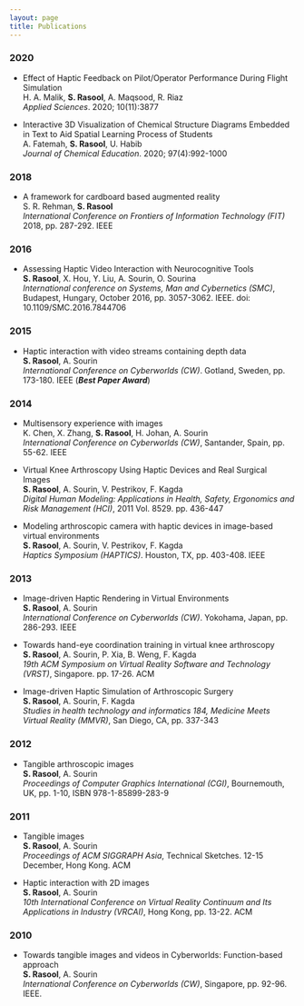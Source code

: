 ```yaml
---
layout: page
title: Publications
---
```


### 2020  
* Effect of Haptic Feedback on Pilot/Operator Performance During Flight Simulation  
H. A. Malik, **S. Rasool**, A. Maqsood, R. Riaz  
_Applied Sciences_. 2020; 10(11):3877  

* Interactive 3D Visualization of Chemical Structure Diagrams Embedded in Text to Aid Spatial Learning Process of Students  
A. Fatemah, **S. Rasool**, U. Habib  
_Journal of Chemical Education_. 2020; 97(4):992-1000  

### 2018  
* A framework for cardboard based augmented reality  
S. R. Rehman, **S. Rasool**  
_International Conference on Frontiers of Information Technology (FIT)_ 2018, pp. 287-292. IEEE  

### 2016  
* Assessing Haptic Video Interaction with Neurocognitive Tools  
**S. Rasool**, X. Hou, Y. Liu, A. Sourin, O. Sourina  
_International conference on Systems, Man and Cybernetics (SMC)_, Budapest, Hungary, October 2016, pp. 3057-3062. IEEE. doi: 10.1109/SMC.2016.7844706  

### 2015  
* Haptic interaction with video streams containing depth data  
**S. Rasool**, A. Sourin  
_International Conference on Cyberworlds (CW)_. Gotland, Sweden, pp. 173-180. IEEE (**_Best Paper Award_**)  

### 2014  
* Multisensory experience with images  
K. Chen, X. Zhang, **S. Rasool**, H. Johan, A. Sourin  
_International Conference on Cyberworlds (CW)_, Santander, Spain, pp. 55-62. IEEE  

* Virtual Knee Arthroscopy Using Haptic Devices and Real Surgical Images  
**S. Rasool**, A. Sourin, V. Pestrikov, F. Kagda  
_Digital Human Modeling: Applications in Health, Safety, Ergonomics and Risk Management (HCI)_, 2011 Vol. 8529. pp. 436-447  

* Modeling arthroscopic camera with haptic devices in image-based virtual environments  
**S. Rasool**, A. Sourin, V. Pestrikov, F. Kagda  
_Haptics Symposium (HAPTICS)_. Houston, TX, pp. 403-408. IEEE  

### 2013  
*	Image-driven Haptic Rendering in Virtual Environments  
**S. Rasool**, A. Sourin  
_International Conference on Cyberworlds (CW)_. Yokohama, Japan, pp. 286-293. IEEE  

*	Towards hand-eye coordination training in virtual knee arthroscopy  
**S. Rasool**, A. Sourin, P. Xia, B. Weng, F. Kagda  
_19th ACM Symposium on Virtual Reality Software and Technology (VRST)_, Singapore. pp. 17-26. ACM  

*	Image-driven Haptic Simulation of Arthroscopic Surgery  
**S. Rasool**, A. Sourin, F. Kagda  
_Studies in health technology and informatics 184, Medicine Meets Virtual Reality (MMVR)_, San Diego, CA, pp. 337-343  

### 2012  
*	Tangible arthroscopic images  
**S. Rasool**, A. Sourin  
_Proceedings of Computer Graphics International (CGI)_, Bournemouth, UK, pp. 1-10, ISBN 978-1-85899-283-9  

### 2011  
*	Tangible images  
**S. Rasool**, A. Sourin  
_Proceedings of ACM SIGGRAPH Asia_, Technical Sketches. 12-15 December, Hong Kong. ACM  

*	 Haptic interaction with 2D images  
**S. Rasool**, A. Sourin  
_10th International Conference on Virtual Reality Continuum and Its Applications in Industry (VRCAI)_, Hong Kong, pp. 13-22. ACM  

### 2010  
*	Towards tangible images and videos in Cyberworlds: Function-based approach  
**S. Rasool**, A. Sourin  
_International Conference on Cyberworlds (CW)_, Singapore, pp. 92-96. IEEE.
